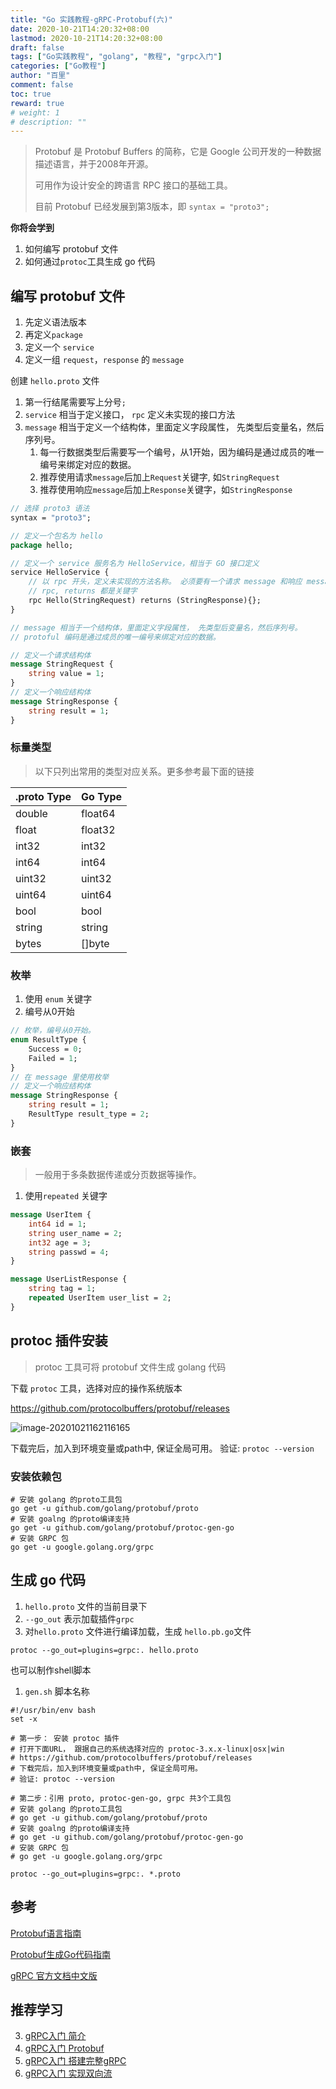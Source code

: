 ```yaml
---
title: "Go 实践教程-gRPC-Protobuf(六)"
date: 2020-10-21T14:20:32+08:00
lastmod: 2020-10-21T14:20:32+08:00
draft: false
tags: ["Go实践教程", "golang", "教程", "grpc入门"]
categories: ["Go教程"]
author: "百里"
comment: false
toc: true
reward: true
# weight: 1
# description: ""
---
```




> Protobuf 是 Protobuf Buffers 的简称，它是 Google 公司开发的一种数据描述语言，并于2008年开源。
>
> 可用作为设计安全的跨语言 RPC 接口的基础工具。
>
> 目前 Protobuf 已经发展到第3版本，即 `syntax = "proto3"; `



**你将会学到**

1. 如何编写 protobuf 文件
2. 如何通过`protoc`工具生成 go 代码



## 编写 protobuf 文件

1. 先定义语法版本
2. 再定义`package`
3. 定义一个 `service`
4. 定义一组 `request`，`response` 的 `message`



创建 `hello.proto` 文件

1. 第一行结尾需要写上分号`;`
2. `service` 相当于定义接口， `rpc` 定义未实现的接口方法
3. `message` 相当于定义一个结构体，里面定义字段属性， 先类型后变量名，然后序列号。
   1. 每一行数据类型后需要写一个编号，从1开始，因为编码是通过成员的唯一编号来绑定对应的数据。
   2. 推荐使用请求`message`后加上`Request`关键字,  如`StringRequest`
   3. 推荐使用响应`message`后加上`Response`关键字，如`StringResponse`

```protobuf
// 选择 proto3 语法
syntax = "proto3"; 

// 定义一个包名为 hello
package hello;

// 定义一个 service 服务名为 HelloService，相当于 GO 接口定义
service HelloService {
    // 以 rpc 开头，定义未实现的方法名称。 必须要有一个请求 message 和响应 message
    // rpc, returns 都是关键字
    rpc Hello(StringRequest) returns (StringResponse){}; 
}

// message 相当于一个结构体，里面定义字段属性， 先类型后变量名，然后序列号。
// protoful 编码是通过成员的唯一编号来绑定对应的数据。

// 定义一个请求结构体
message StringRequest {
    string value = 1;
} 
// 定义一个响应结构体
message StringResponse {
    string result = 1;
}
```



### 标量类型

> 以下只列出常用的类型对应关系。更多参考最下面的链接

| .proto Type | Go Type |
| ----------- | ------- |
| double      | float64 |
| float       | float32 |
| int32       | int32   |
| int64       | int64   |
| uint32      | uint32  |
| uint64      | uint64  |
| bool        | bool    |
| string      | string  |
| bytes       | []byte  |

### 枚举
1. 使用 `enum` 关键字
2. 编号从0开始

```protobuf
// 枚举，编号从0开始。
enum ResultType {
    Success = 0;
    Failed = 1;
}
// 在 message 里使用枚举
// 定义一个响应结构体
message StringResponse {
    string result = 1;
    ResultType result_type = 2;
}
```

### 嵌套

> 一般用于多条数据传递或分页数据等操作。

1. 使用`repeated` 关键字

```protobuf
message UserItem {
    int64 id = 1;
    string user_name = 2;
    int32 age = 3;
    string passwd = 4;
}

message UserListResponse {
    string tag = 1;
    repeated UserItem user_list = 2;
}
```



## protoc 插件安装

> protoc 工具可将 protobuf 文件生成 golang 代码

下载 `protoc` 工具，选择对应的操作系统版本

https://github.com/protocolbuffers/protobuf/releases 

![image-20201021162116165](https://cdn.jsdelivr.net/gh/yezihack/assets/b/20201021162117.png?imageslim)

下载完后，加入到环境变量或path中, 保证全局可用。
验证: `protoc --version`

### 安装依赖包

```shell
# 安装 golang 的proto工具包
go get -u github.com/golang/protobuf/proto
# 安装 goalng 的proto编译支持
go get -u github.com/golang/protobuf/protoc-gen-go
# 安装 GRPC 包
go get -u google.golang.org/grpc
```

## 生成 go 代码

1. `hello.proto` 文件的当前目录下
2. `--go_out` 表示加载插件`grpc`
3. 对`hello.proto` 文件进行编译加载，生成 `hello.pb.go`文件

```shell
protoc --go_out=plugins=grpc:. hello.proto
```

也可以制作shell脚本

1. `gen.sh` 脚本名称

```shell
#!/usr/bin/env bash
set -x

# 第一步： 安装 protoc 插件
# 打开下面URL， 跟据自己的系统选择对应的 protoc-3.x.x-linux|osx|win
# https://github.com/protocolbuffers/protobuf/releases
# 下载完后，加入到环境变量或path中, 保证全局可用。
# 验证: protoc --version

# 第二步：引用 proto, protoc-gen-go, grpc 共3个工具包
# 安装 golang 的proto工具包
# go get -u github.com/golang/protobuf/proto
# 安装 goalng 的proto编译支持
# go get -u github.com/golang/protobuf/protoc-gen-go
# 安装 GRPC 包
# go get -u google.golang.org/grpc

protoc --go_out=plugins=grpc:. *.proto
```

## 参考

[Protobuf语言指南](https://juejin.im/post/6844903942170624008)

[Protobuf生成Go代码指南](https://juejin.im/post/6844903944511029262)

[gRPC 官方文档中文版](http://doc.oschina.net/grpc)



## 推荐学习

3. [gRPC入门 简介](https://yezihack.github.io/tutorial-grpc-base.html)
2. [gRPC入门 Protobuf](https://yezihack.github.io/tutorial-grpc-protobuf.html)
3. [gRPC入门 搭建完整gRPC](https://yezihack.github.io/tutorial-grpc-simple.html)
4. [gRPC入门 实现双向流](https://yezihack.github.io/tutorial-grpc-stream-simple.html)